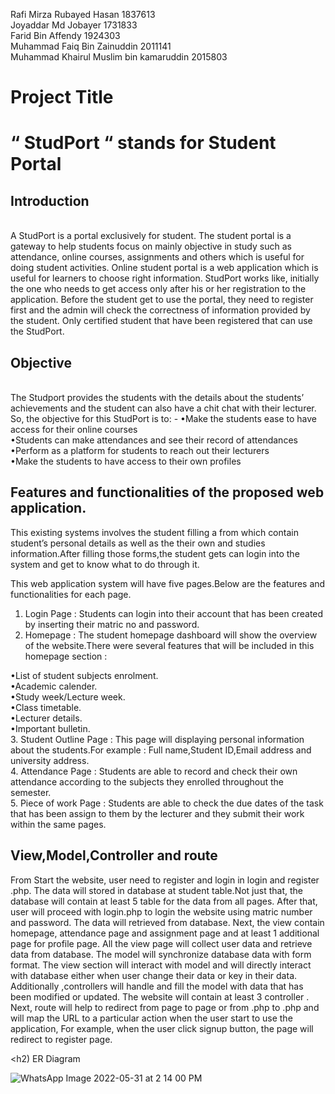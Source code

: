 Rafi Mirza Rubayed Hasan 1837613<br>
Joyaddar Md Jobayer 1731833<br>
Farid Bin Affendy 1924303<br>
Muhammad Faiq Bin Zainuddin 2011141<br>
Muhammad Khairul Muslim bin kamaruddin 2015803<br>


<h1>Project Title</h1> 
<h1>“ StudPort “ stands for Student Portal</h1>

<h2>Introduction</h2><br>
A StudPort is a portal exclusively for student. The student portal is a gateway to help students focus on mainly objective in study such as attendance, online courses, assignments and others which is useful for doing student activities. Online student portal is a web application which is useful for learners to choose right information. StudPort works like, initially the one who needs to get access only after his or her registration to the application. Before the student get to use the portal, they need to register first and the admin will check the correctness of information provided by the student. Only certified student that have been registered that can use the StudPort. 

<h2>Objective</h2><br>
The Studport provides the students with the details about the students’ achievements and the student can also have a chit chat with their lecturer. So, the objective for this StudPort is to: -
&#x2022;Make the students ease to have access for their online courses<br>
&#x2022;Students can make attendances and see their record of attendances<br>
&#x2022;Perform as a platform for students to reach out their lecturers<br>
&#x2022;Make the students to have access to their own profiles <br>

<h2>Features and functionalities of the proposed web application.</h2>

This existing systems involves the student filling a from which contain student’s personal details as well as the their own and studies information.After filling those forms,the student gets can login into the system and get to know what to do through it.

This web application system will have five pages.Below are the features and functionalities for each page.

1. Login Page : Students can login into their account that has been created by inserting their matric no and password.
2. Homepage : The student homepage dashboard will show the overview of the website.There were several features that will be included in this homepage section :

&#x2022;List of student subjects enrolment.<br>
&#x2022;Academic calender.<br>
&#x2022;Study week/Lecture week.<br>
&#x2022;Class timetable.<br>
&#x2022;Lecturer details.<br>
&#x2022;Important bulletin.<br>
3. Student Outline Page : This page will displaying personal information about the students.For example : Full name,Student ID,Email address and university address.<br>
4. Attendance Page : Students are able to record and check their own attendance according to the subjects they enrolled throughout the semester.<br>
5. Piece of work Page : Students are able to check the due dates of the task that has been assign to them by the lecturer and they submit their work within the same pages.<br>

<h2>View,Model,Controller and route</h2>

From Start the website, user need to register and login in login and register .php. The data will stored in database at student table.Not just that, the database will contain at least 5 table for the data from all pages. After that, user will proceed with login.php to login the website using matric number and password. The data will retrieved from database. Next, the view contain homepage, attendance page and assignment page and at least 1 additional page for profile page. All the view page will collect user data and retrieve data from database. The model will synchronize database data with form format. The view section will interact with model and will directly interact with database either when user change their data or key in their data. Additionally ,controllers will handle and fill the model with data that has been modified or updated. The website will contain at least 3 controller . Next, route will help to redirect from page to page or from .php to .php and  will map the URL to a particular action when the user start to use the application, For example, when the user click signup button, the page will redirect to register page.


<h2) ER Diagram</h2>

![WhatsApp Image 2022-05-31 at 2 14 00 PM](https://user-images.githubusercontent.com/37135726/171105986-8ed239da-62a7-4e79-aaba-82b219e93651.jpeg)



